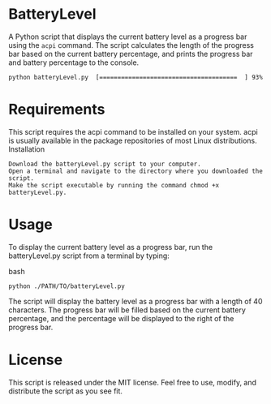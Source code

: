 # BatteryLevel
A Python script that displays the current battery level as a progress bar using the `acpi` command. The script calculates the length of the progress bar based on the current battery percentage, and prints the progress bar and battery percentage to the console.

`python batteryLevel.py 
[======================================  ] 93%`

# Requirements

This script requires the acpi command to be installed on your system. acpi is usually available in the package repositories of most Linux distributions.
Installation

    Download the batteryLevel.py script to your computer.
    Open a terminal and navigate to the directory where you downloaded the script.
    Make the script executable by running the command chmod +x batteryLevel.py.

# Usage

To display the current battery level as a progress bar, run the batteryLevel.py script from a terminal by typing:


bash

`python ./PATH/TO/batteryLevel.py`


The script will display the battery level as a progress bar with a length of 40 characters. The progress bar will be filled based on the current battery percentage, and the percentage will be displayed to the right of the progress bar.

# License

This script is released under the MIT license. Feel free to use, modify, and distribute the script as you see fit.
